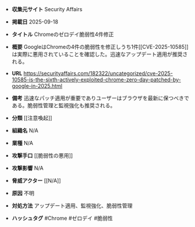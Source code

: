 - **収集元サイト**
Security Affairs

- **掲載日**
2025-09-18

- **タイトル**
Chromeのゼロデイ脆弱性4件修正

- **概要**
GoogleはChromeの4件の脆弱性を修正しうち1件[[CVE-2025-10585]]は実際に悪用されていることを確認した。迅速なアップデート適用が推奨される。

- **URL**
https://securityaffairs.com/182322/uncategorized/cve-2025-10585-is-the-sixth-actively-exploited-chrome-zero-day-patched-by-google-in-2025.html

- **備考**
迅速なパッチ適用が重要でありユーザーはブラウザを最新に保つべきである。脆弱性管理と監視強化も推奨される。

- **分類**
[[注意喚起]]

- **組織名**
N/A

- **業種**
N/A

- **攻撃手口**
[[脆弱性の悪用]]

- **攻撃影響**
N/A

- **脅威アクター**
[[N/A]]

- **原因**
不明

- **対処方法**
アップデート適用、監視強化、脆弱性管理

- **ハッシュタグ**
#Chrome #ゼロデイ #脆弱性
